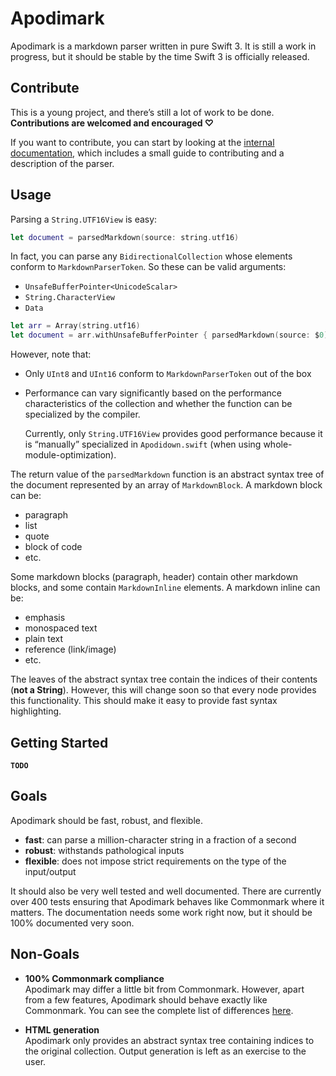 # Apodimark

Apodimark is a markdown parser written in pure Swift 3. 
It is still a work in progress, but it should be stable 
by the time Swift 3 is officially released.

## Contribute

This is a young project, and there’s still a lot of work to 
be done. **Contributions are welcomed and encouraged ♡**

If you want to contribute, you can start by looking at 
the [internal documentation], which includes a small guide to 
contributing and a description of the parser.

[internal documentation]: internal/readme.md

## Usage

Parsing a `String.UTF16View` is easy:

``` swift
let document = parsedMarkdown(source: string.utf16)
```

In fact, you can parse any `BidirectionalCollection` whose elements conform 
to `MarkdownParserToken`. So these can be valid arguments:
- `UnsafeBufferPointer<UnicodeScalar>`
- `String.CharacterView`
- `Data`

``` swift
let arr = Array(string.utf16)
let document = arr.withUnsafeBufferPointer { parsedMarkdown(source: $0) }
```

However, note that:
- Only `UInt8` and `UInt16` conform to `MarkdownParserToken` out of the box
- Performance can vary significantly based on the performance characteristics 
  of the collection and whether the function can be specialized by the compiler.

  Currently, only `String.UTF16View` provides good performance because it is
  “manually” specialized in `Apodidown.swift` (when using whole-module-optimization). 

The return value of the `parsedMarkdown` function is an abstract syntax tree
of the document represented by an array of `MarkdownBlock`.
A markdown block can be:
- paragraph
- list
- quote
- block of code
- etc.

Some markdown blocks (paragraph, header) contain other markdown blocks, 
and some contain `MarkdownInline` elements.
A markdown inline can be:
- emphasis
- monospaced text
- plain text
- reference (link/image)
- etc.

The leaves of the abstract syntax tree contain the indices of their contents (**not a String**). 
However, this will change soon so that every node provides this functionality.
This should make it easy to provide fast syntax highlighting.

## Getting Started

**`TODO`**

## Goals

Apodimark should be fast, robust, and flexible.
- **fast**: can parse a million-character string in a fraction of a second
- **robust**: withstands pathological inputs
- **flexible**: does not impose strict requirements on the type of the input/output

It should also be very well tested and well documented. There are currently
over 400 tests ensuring that Apodimark behaves like Commonmark where it matters.
The documentation needs some work right now, but it should be 100% documented very soon.  

## Non-Goals

- **100% Commonmark compliance**  
  Apodimark may differ a little bit from Commonmark. However, apart from a few 
  features, Apodimark should behave exactly like Commonmark. You can see the 
  complete list of differences [here][commonmark-delta].

[commonmark-delta]: internal/differences-commonmark.md

- **HTML generation**  
  Apodimark only provides an abstract syntax tree containing 
  indices to the original collection. Output generation is 
  left as an exercise to the user.
